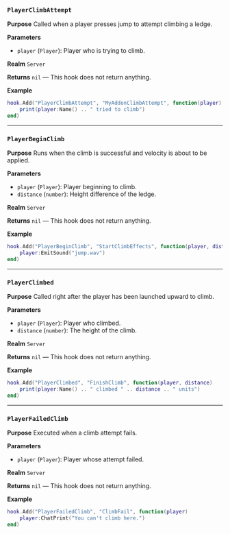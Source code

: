 ### `PlayerClimbAttempt`

**Purpose**
Called when a player presses jump to attempt climbing a ledge.

**Parameters**
* `player` (`Player`): Player who is trying to climb.

**Realm**
`Server`

**Returns**
`nil` — This hook does not return anything.

**Example**
```lua
hook.Add("PlayerClimbAttempt", "MyAddonClimbAttempt", function(player)
    print(player:Name() .. " tried to climb")
end)
```

---

### `PlayerBeginClimb`

**Purpose**
Runs when the climb is successful and velocity is about to be applied.

**Parameters**
* `player` (`Player`): Player beginning to climb.
* `distance` (`number`): Height difference of the ledge.

**Realm**
`Server`

**Returns**
`nil` — This hook does not return anything.

**Example**
```lua
hook.Add("PlayerBeginClimb", "StartClimbEffects", function(player, distance)
    player:EmitSound("jump.wav")
end)
```

---

### `PlayerClimbed`

**Purpose**
Called right after the player has been launched upward to climb.

**Parameters**
* `player` (`Player`): Player who climbed.
* `distance` (`number`): The height of the climb.

**Realm**
`Server`

**Returns**
`nil` — This hook does not return anything.

**Example**
```lua
hook.Add("PlayerClimbed", "FinishClimb", function(player, distance)
    print(player:Name() .. " climbed " .. distance .. " units")
end)
```

---

### `PlayerFailedClimb`

**Purpose**
Executed when a climb attempt fails.

**Parameters**
* `player` (`Player`): Player whose attempt failed.

**Realm**
`Server`

**Returns**
`nil` — This hook does not return anything.

**Example**
```lua
hook.Add("PlayerFailedClimb", "ClimbFail", function(player)
    player:ChatPrint("You can't climb here.")
end)
```
